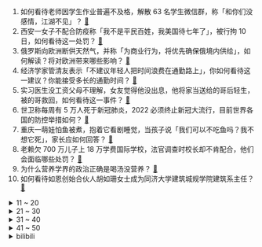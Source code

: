 1. 如何看待老师因学生作业普遍不及格，解散 63 名学生微信群，称「和你们没感情，江湖不见」？ [:link:](https://www.zhihu.com/question/507496435)
2. 西安一女子不配合防疫称「我不是平民百姓，我美国待七年了」，被行拘 10 日，如何看待这一处罚？ [:link:](https://www.zhihu.com/question/507732763)
3. 俄罗斯向欧洲断供天然气，并称「为商业行为，将优先确保俄境内供给」，如何解读？将对欧洲带来哪些影响？ [:link:](https://www.zhihu.com/question/507759490)
4. 经济学家管清友表示「不建议年轻人把时间浪费在通勤路上」，你如何看待这一建议？你能接受多长的通勤时间？ [:link:](https://www.zhihu.com/question/507756275)
5. 实习医生没工资父母不理解，女友觉得他没出息，他将家当送给的哥后轻生，被的哥救回，如何看待这一事件？ [:link:](https://www.zhihu.com/question/507771495)
6. 世卫称每周有 5 万人死于新冠肺炎，2022 必须终止新冠大流行，目前世界各国的防控举措如何？ [:link:](https://www.zhihu.com/question/507428221)
7. 重庆一萌娃怕鱼被煮，抱着它看剧睡觉，当孩子说「我们可以不吃鱼吗？我不想它死」，家长应如何回答？ [:link:](https://www.zhihu.com/question/506675459)
8. 老赖欠 700 万儿子上 18 万学费国际学校，法官调查时校长却不肯配合，他们会面临哪些处罚？ [:link:](https://www.zhihu.com/question/507709877)
9. 为什么营养学界的政治正确是喝汤没营养？ [:link:](https://www.zhihu.com/question/498501295)
10. 如何看待如恩创始合伙人胡如珊女士成为同济大学建筑城规学院建筑系主任？ [:link:](https://www.zhihu.com/question/507647902)
<details>
<summary>11 ~ 20</summary>

11. 12 月 22 日西安全市小区、单位实行封闭式管理，非生活必需场所停业，当地疫情发展态势如何？ [:link:](https://www.zhihu.com/question/507768396)
12. 为什么五子棋始终没有发展起来？ [:link:](https://www.zhihu.com/question/284634562)
13. 如何评价美剧《鹰眼》第六集（大结局）？ [:link:](https://www.zhihu.com/question/507722138)
14. 社牛和社恐可以和谐相处吗？ [:link:](https://www.zhihu.com/question/507724379)
15. 2021年年末吉利、长安和长城纷纷发力插混，能否抑制比亚迪DM-i的迅猛增长？ [:link:](https://www.zhihu.com/question/505483786)
16. 地暖与暖气片，哪个更好？ [:link:](https://www.zhihu.com/question/21764977)
17. 为什么互联网大厂都在争抢应届生，应届生们去了就能带来高产出吗？ [:link:](https://www.zhihu.com/question/507629971)
18. 如何看待最新发布的金山数字办公平台？ [:link:](https://www.zhihu.com/question/507771591)
19. 有哪些东西用了才感觉发现了新大陆？ [:link:](https://www.zhihu.com/question/507760084)
20. 2021 年哪个瞬间让你觉得「人间很值得」？ [:link:](https://www.zhihu.com/question/503464198)
</details>
<details>
<summary>21 ~ 30</summary>

21. 北京警方称「针对近期网络所传谣言，已受理佟丽娅对谣言的报案，案件正在审理中」，有哪些信息值得关注？ [:link:](https://www.zhihu.com/question/507795134)
22. 有什么适合跨年发的文案？ [:link:](https://www.zhihu.com/question/506769088)
23. 有什么很虐的短篇小说吗，想大哭一场？ [:link:](https://www.zhihu.com/question/471426519)
24. 有没有看上头的古言小说？ [:link:](https://www.zhihu.com/question/506903602)
25. 喜欢的男生有了暧昧对象，还要继续喜欢吗？ [:link:](https://www.zhihu.com/question/504554884)
26. Spring Boot 是否很难用？为什么？ [:link:](https://www.zhihu.com/question/318377502)
27. 为什么中国这么多卡宴? [:link:](https://www.zhihu.com/question/459509571)
28. 如何看待福建一男孩往迈巴赫等多辆车泼油漆后因家境不好车主们放弃索赔一事？你认为孩子犯错该赔钱吗？ [:link:](https://www.zhihu.com/question/507425304)
29. 12 月 22 日起，到西安各大火车站进站乘车「需持公函」，目前西安疫情形势如何？ [:link:](https://www.zhihu.com/question/507701252)
30. 张艺兴任湖南税务纳税服务宣传大使，释放了哪些信号？将对纳税缴费起到哪些作用？ [:link:](https://www.zhihu.com/question/507755492)
</details>
<details>
<summary>31 ~ 40</summary>

31. 为什么孙俪身上的美人感逐渐消失了？ [:link:](https://www.zhihu.com/question/483110727)
32. 这次薇娅追缴 13 亿税费后，对于阿里系电商会不会是一次重大打击？ [:link:](https://www.zhihu.com/question/507377108)
33. 《雪中悍刀行》和《庆余年》为何差这么多？是因为换了导演吗？ [:link:](https://www.zhihu.com/question/507102169)
34. 毕业 5 年，终于接受了自己的平庸，那么毕业 10 年和毕业 20 年会接受哪些事实呢？ [:link:](https://www.zhihu.com/question/507152755)
35. 如何看待普京称「与美国达成安全协议希望渺茫，即使签了也会毁约」？普京为何一改此前态度？ [:link:](https://www.zhihu.com/question/507684294)
36. 如何评价《三国杀》成为 steam 上评价最低的游戏？ [:link:](https://www.zhihu.com/question/507539936)
37. 媒体报道凡持有一手及以上茅台股票的股东，可购买 2 瓶平价飞天茅台，真实情况怎么样？ [:link:](https://www.zhihu.com/question/507157432)
38. 蘑菇街被曝技术部门裁员 80%，只留下三十余人，真实情况如何？蘑菇街目前的经营状况怎么样？ [:link:](https://www.zhihu.com/question/507680981)
39. 如何看待一大四学生因毕业论文分析「薇娅」如今临近答辩担心要换题？遇到这种问题怎么办？ [:link:](https://www.zhihu.com/question/507497540)
40. 如何看待米哈游 12 月 21 日起诉 B 站某用户造谣诈捐河南洪灾一事，实际情况如何？ [:link:](https://www.zhihu.com/question/507561288)
</details>
<details>
<summary>41 ~ 50</summary>

41. 如果有一把厚度无限接近 0 的匕首，用它能造成伤害吗？ [:link:](https://www.zhihu.com/question/504581733)
42. 2021 德杯八强赛 TES 3:0 击败 RNG 晋级，如何评价这场比赛？ [:link:](https://www.zhihu.com/question/507728734)
43. 媒体曝福原爱开始新恋情，男友为当初婚外恋绯闻对象，真实情况如何？ [:link:](https://www.zhihu.com/question/507708009)
44. 北京、上海、广东、浙江、江苏喊话明星、主播，年底前主动报告纠正涉税问题，这传达出什么信号？ [:link:](https://www.zhihu.com/question/507703319)
45. 如何看待雷军表示即将到来的小米 12 和 MIUI 13「快，更稳」？你对此有什么期待？ [:link:](https://www.zhihu.com/question/507450172)
46. 有没有先婚后爱，男主高冷开始看不上女主，后来追妻火葬场的文？ [:link:](https://www.zhihu.com/question/475756410)
47. 新手入坑《永劫无间》需要学会什么？ [:link:](https://www.zhihu.com/question/470627425)
48. 2021 年有哪些特别的生活方式让你发现了新世界？ [:link:](https://www.zhihu.com/question/505081075)
49. 不懂就问，为什么 LOL 即使到了后期也不卖掉鞋子换成一件大件？ [:link:](https://www.zhihu.com/question/461687724)
50. 《紫川》动画版开播，如何评价前两集？ [:link:](https://www.zhihu.com/question/506656431)
</details><details>
<summary>bilibili</summary>

1. 这，不可能！ [:link:](//www.bilibili.com/video/BV16L411j7Xy)
2. FBI ：奇怪？犯人怎么消失了？ [:link:](//www.bilibili.com/video/BV1TP4y1H7ey)
3. 鉴定网络热门艺术视频12 [:link:](//www.bilibili.com/video/BV1z34y167mx)
4. 人类有可能完成？ [:link:](//www.bilibili.com/video/BV1er4y1U79H)
5. 又萌又猛又聪明的虎鲸还真是当之无愧的海上霸主啊！ [:link:](//www.bilibili.com/video/BV1GQ4y1Y7HJ)
6. 《误杀2》！！退钱！！！ [:link:](//www.bilibili.com/video/BV1Kg411A7ue)
7. 《2021淘宝丑东西颁奖盛典》——丑者归来！ [:link:](//www.bilibili.com/video/BV1rZ4y1Q7kW)
8. 三姐妹快乐vlog：芝士瀑布方便面，麻辣火锅KTV！ [:link:](//www.bilibili.com/video/BV1SP4y1n7FK)
9. 冬泳怪鸽祝同学们考研顺利！加油！奥利给！哈哈哈哈哈 [:link:](//www.bilibili.com/video/BV1eb4y1q7ta)
10. 【年度大制作，请看】在阳光照不到的地方，总有一群人默默守护着我们 [:link:](//www.bilibili.com/video/BV1Ea411k7Ui)
<details>
<summary>11 ~ 20</summary>

11. 人生第一次做烤乳猪，皮比薯片还脆，帅小伙吃嗨了！ [:link:](//www.bilibili.com/video/BV1zL4y1J7RW)
12. 【时代少年团】火力全开演唱会 幕后花絮 [:link:](//www.bilibili.com/video/BV1RY411W7wj)
13. 看到这一幕，我直接绷不住了。。。 [:link:](//www.bilibili.com/video/BV1GF411676j)
14. 80岁老大爷再次吹响让敌人闻声丧胆的冲锋号，热血沸腾！向老兵致敬！ [:link:](//www.bilibili.com/video/BV1aM4y1c7gt)
15. 我国首个抗新冠特效药输液完立刻起效 [:link:](//www.bilibili.com/video/BV1ZQ4y1a7QB)
16. 《痒》笑死，老鼠跳舞居然这么涩情 [:link:](//www.bilibili.com/video/BV15F41167Em)
17. 漠叔远到广西宣传农村，老乡纷纷介绍媳妇 [:link:](//www.bilibili.com/video/BV1AP4y1H7Sh)
18. 当宁死不吃虾壳的英国公公，遇到带壳吃的椒盐大虾，真香？ [:link:](//www.bilibili.com/video/BV1Yb4y1q7FH)
19. 【剧情MV】Lover Boy 88❤晚晚奶味RAP甜蜜暴击 [:link:](//www.bilibili.com/video/BV1PQ4y1Y7DY)
20. 天玑9000前瞻上手：这次发哥有点强！ [:link:](//www.bilibili.com/video/BV1Ri4y1d7qb)
</details>
<details>
<summary>21 ~ 30</summary>

21. 用一千万抽，揭示原神抽卡系统全部细节 [:link:](//www.bilibili.com/video/BV19Y411W7W5)
22. 外面风好大 家里好冷 [:link:](//www.bilibili.com/video/BV1i3411x756)
23. 投壶挑战！男朋友竟然让我买史上最贵的乐高…. [:link:](//www.bilibili.com/video/BV1xq4y1B7Nd)
24. 请饼叔吃海鲜大咖的天花板，鲜到极致，一口入魂 [:link:](//www.bilibili.com/video/BV17L411j7jQ)
25. 如果王家卫拍张大仙 [:link:](//www.bilibili.com/video/BV1Dm4y1X7Sa)
26. 免费上映！超凡蜘蛛侠3应该是这样拍的！(游戏电影)《漫威/超凡蜘蛛侠3-战导剪辑版》 [:link:](//www.bilibili.com/video/BV1oP4y1n7YM)
27. 呼噜噜~ 来和新朋友一起玩吧 [:link:](//www.bilibili.com/video/BV1dm4y1X7ZS)
28. 【原神3D动画】钟离处决技 [:link:](//www.bilibili.com/video/BV1eR4y1W7Gm)
29. 【空岛】无 中 生 有 [:link:](//www.bilibili.com/video/BV1ag411w78g)
30. 薇娅偷逃税被罚 [:link:](//www.bilibili.com/video/BV1n34y167Rz)
</details>
<details>
<summary>31 ~ 40</summary>

31. 荧 vs 遗迹守卫 - 原神动画 [:link:](//www.bilibili.com/video/BV1mY411W78V)
32. 厦门海洋三所的珊瑚保育馆 [:link:](//www.bilibili.com/video/BV1tR4y1W7Su)
33. 看完心情会变好噢~ [:link:](//www.bilibili.com/video/BV1G34y167tr)
34. 还记得前几天吃的烧烤吗？挺好吃，再来吃一次。 [:link:](//www.bilibili.com/video/BV1Jb4y1v7LW)
35. 一根弦 [:link:](//www.bilibili.com/video/BV1RL4y1J7wJ)
36. 动画《凡人修仙传》的动作导演穆宁发的动作捕捉花絮 [:link:](//www.bilibili.com/video/BV11Z4y1Q7Fa)
37. 【王喜顺】Something Just Like 对对对⚡ [:link:](//www.bilibili.com/video/BV1XY411W7Tj)
38. 陈奕迅一夜2亿播放的《孤勇者》，居然是患癌女粉丝写的，破防了！ [:link:](//www.bilibili.com/video/BV1uQ4y1Y7gv)
39. 谁能拒绝一只可爱的小狗呢？ [:link:](//www.bilibili.com/video/BV1nM4y1c7vk)
40. 生日聚会！朋友竟送我法拉利？！ [:link:](//www.bilibili.com/video/BV1tS4y1M7SA)
</details>
<details>
<summary>41 ~ 50</summary>

41. 全世界排名第一的蛋糕！包教包会，闭着眼睛也能做出来！ [:link:](//www.bilibili.com/video/BV1D44y1E7QK)
42. aespa Cover Dreams Come True MV公开 [:link:](//www.bilibili.com/video/BV1cF411B7h6)
43. 【4K60FPS】陈奕迅《葡萄成熟时》神级现场！祝大家冬至安康 [:link:](//www.bilibili.com/video/BV1s34y167Rd)
44. 别买！！做培根太简单！但是必须一定千万得注意...... [:link:](//www.bilibili.com/video/BV1ci4y1o7gV)
45. 只有中国人才能理解的中国式浪漫 [:link:](//www.bilibili.com/video/BV1ib4y1q7MB)
46. 《明日方舟》EP - Heal the World [:link:](//www.bilibili.com/video/BV1fb4y1e7Gv)
47. 【野生人类图鉴】奶奶带大，广场一霸 [:link:](//www.bilibili.com/video/BV1RQ4y1a717)
48. 断章取义的把戏，还要玩多久？倭寇就是日本人，并非中国人假扮！ [:link:](//www.bilibili.com/video/BV1yQ4y1a7Ve)
49. 精准打击 [:link:](//www.bilibili.com/video/BV1B3411x7cv)
50. 烈士遗孀朱引梅：背着黄金乞讨10年，金子般的忠诚 [:link:](//www.bilibili.com/video/BV1434y167Mx)
</details>
<details>
<summary>51 ~ 60</summary>

51. 联合整蛊徐大虾，结果居然... [:link:](//www.bilibili.com/video/BV1tS4y1Q7ud)
52. 我的世界？不就是个种田游戏嘛！  【我的世界#04】 [:link:](//www.bilibili.com/video/BV12r4y1D7m5)
53. 【侦查冰】腾讯VS网易的强强对决，在一场Dota比赛中打响 [:link:](//www.bilibili.com/video/BV1bY411H7ra)
54. 致敬伟大的父亲 [:link:](//www.bilibili.com/video/BV14Q4y1Y7on)
55. 没有男人可以拒绝这个视频！！！ [:link:](//www.bilibili.com/video/BV1YL411j7Tk)
56. 17个简单有趣的小食谱～ [:link:](//www.bilibili.com/video/BV1Wr4y1U7bo)
57. 《百变CEO》 [:link:](//www.bilibili.com/video/BV1Ui4y1d7L2)
58. 满级幼崽，强大爆发力，这躲闪速度我都惊呆了 [:link:](//www.bilibili.com/video/BV1Wb4y1q7ro)
59. 为了防止电视诈骗把电视砸了【阅片无数Ⅱ 32】 [:link:](//www.bilibili.com/video/BV1xu411S7K1)
60. 东北菜的份量震惊我南方人一整年, 东北胃大满足!美食探店/无广试吃员 [:link:](//www.bilibili.com/video/BV1VZ4y1X7CK)
</details>
<details>
<summary>61 ~ 70</summary>

61. 实锤《风起洛阳》抄袭《凡人修仙传》！跪求转发提高热度呀！！！！ [:link:](//www.bilibili.com/video/BV1b34y167tP)
62. 2021B站跨晚主题影片《放焰火》| 灿烂奔赴 最美的夜 [:link:](//www.bilibili.com/video/BV1Y34y167ot)
63. 美国医生：这是17世纪的针灸术！（挥棒 [:link:](//www.bilibili.com/video/BV1t34y167gy)
64. 一个人花400元去吃奢华海鲜拼盘 今天自己吃个爽 [:link:](//www.bilibili.com/video/BV1Xq4y12785)
65. 【深度解读】一段视频，看透希腊债务危机！ [:link:](//www.bilibili.com/video/BV17q4y1B7R9)
66. 我买了一些丑东西....... [:link:](//www.bilibili.com/video/BV1GP4y1H7Mu)
67. 【罗汉鬼套路】LOL螃蟹骚套路 瞬间给敌人整破防！ [:link:](//www.bilibili.com/video/BV1xL41157LA)
68. 那个男孩不会让她输的 [:link:](//www.bilibili.com/video/BV17q4y1B74g)
69. 【三年之约】无论你在世界的何处，我都一定会再去见你！ [:link:](//www.bilibili.com/video/BV1gZ4y1X7HP)
70. 冬至的小潮tEam！ [:link:](//www.bilibili.com/video/BV1cR4y1s76U)
</details>
<details>
<summary>71 ~ 80</summary>

71. 三清潭烧鹅 厨子探店¥510 [:link:](//www.bilibili.com/video/BV1Gg411A7Ek)
72. 我们是冠军！三国杀荣登STEAM劣强榜第一 [:link:](//www.bilibili.com/video/BV1TL4y1n7td)
73. 【基德】疯传的出血热，到底是怎么回事 [:link:](//www.bilibili.com/video/BV1na41167Hp)
74. 春晚小品《再考亿次四级》 [:link:](//www.bilibili.com/video/BV1Bi4y197gf)
75. 玩个象棋都能开挂？万宁象棋这游戏就离谱！ [:link:](//www.bilibili.com/video/BV1cr4y1Q72G)
76. 【进击的巨人】肝帝！700小时手绘，时隔120天，利威尔暴虐野兽巨人名场面！ [:link:](//www.bilibili.com/video/BV1eM4y1c7mg)
77. 制作一只超大的等身大鸭鸭！布洛妮娅等身手办 [:link:](//www.bilibili.com/video/BV15P4y1H7cj)
78. 出现了不太精神的领养人 [:link:](//www.bilibili.com/video/BV1jR4y1W7VM)
79. 波士顿大龙虾说它冷，我帮它洗白白盖上被子煮一煮。 [:link:](//www.bilibili.com/video/BV1RM4y1c7c4)
80. 当睡醒后发现家里变了样会发生什么？ [:link:](//www.bilibili.com/video/BV1Ri4y1d7V8)
</details>
<details>
<summary>81 ~ 90</summary>

81. 《论 配 音 的 重 要 性》 [:link:](//www.bilibili.com/video/BV1sR4y1W7HL)
82. 【第九图书馆】生化危机编年史第九期！反转反转再反转，生化危机启示录，最像悬疑美剧的生化危机！ [:link:](//www.bilibili.com/video/BV18Y411W7SC)
83. 花一年时间复刻红楼梦中的冷香丸！做完之后不吃还要埋在土里？ [:link:](//www.bilibili.com/video/BV1CY411W7KS)
84. 危！当着爸妈面让女友闭嘴！女友没急爸妈急眼了？！ [:link:](//www.bilibili.com/video/BV1mr4y1D7wF)
85. 巨牢固！史上最简单的圆头速成！！牢固到甩不掉！ [:link:](//www.bilibili.com/video/BV1DY411W7Ut)
86. 你真的会安慰人么？教你做一个温暖的人 [:link:](//www.bilibili.com/video/BV1cD4y1c7Vu)
87. 主持人：不好意思，话筒不够用了... [:link:](//www.bilibili.com/video/BV1wD4y1c7bA)
88. “要活在自己的热爱里 而不是别人的眼光里” [:link:](//www.bilibili.com/video/BV1uR4y1W7zf)
89. 2021烂剧年终大联欢，第二届金抹布颁奖典礼来了！ [:link:](//www.bilibili.com/video/BV1hL411j7Xg)
90. “这头猪……让我笑了整整2分50秒呀！” [:link:](//www.bilibili.com/video/BV1xQ4y1Y7rr)
</details>
<details>
<summary>91 ~ 100</summary>

91. 90后小伙穷游了3年变成了60后，酒店前台都不敢相信 [:link:](//www.bilibili.com/video/BV1PR4y1W7yL)
92. 2021 我的21岁 [:link:](//www.bilibili.com/video/BV1Rg411w7uU)
93. 出租车起步价一首歌 [:link:](//www.bilibili.com/video/BV1vZ4y1Q7GA)
94. 好久没有这样快乐过了 [:link:](//www.bilibili.com/video/BV1mZ4y1Q7Ma)
95. RLCraft！敢杀我马！最新2.9版 EP24！ [:link:](//www.bilibili.com/video/BV1iY411W72y)
96. 每一帧都是屏保！刷新你对祖国大地的认知！ [:link:](//www.bilibili.com/video/BV1XM4y1c7fG)
97. bzzb？B站直播！ 我，火星包，来了！ [:link:](//www.bilibili.com/video/BV1Cb4y1v74x)
98. aespa新曲《Dreams Come True》MV公开！ [:link:](//www.bilibili.com/video/BV1iL411j7MW)
99. 烤 鸡 天 花 板 [:link:](//www.bilibili.com/video/BV1oQ4y1a7hL)
100. 我不懂台球，但《万宁台球》让我大受震撼！ [:link:](//www.bilibili.com/video/BV1jQ4y1Y79M)
</details></details>